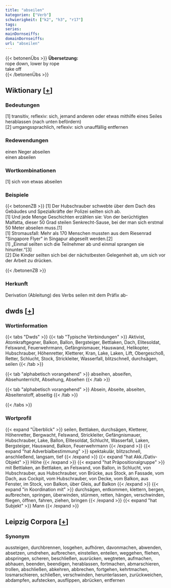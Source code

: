 ```yaml
---
title: "abseilen"
kategorien: ["Verb"]
schwierigkeit: ["k2", "h3", "r17"]
tags:
series:
mainDornseiffs:
domainDornseiffs:
url: "abseilen"
---
```


{{< betonenÜbs >}}
**Übersetzung:**  
rope down, lower by rope  
take off  
{{< /betonenÜbs >}}

## Wiktionary [[+](https://de.wiktionary.org/wiki/abseilen)]

### Bedeutungen
[1] transitiv, reflexiv: sich, jemand anderen oder etwas mithilfe eines Seiles herablassen (nach unten befördern)  
[2] umgangssprachlich, reflexiv: sich unauffällig entfernen  

### Redewendungen
einen Neger abseilen  
einen abseilen  

### Wortkombinationen
[1] sich von etwas abseilen  

### Beispiele
{{< betonenZB >}}
[1] Der Hubschrauber schwebte über dem Dach des Gebäudes und Spezialkräfte der Polizei seilten sich ab.  
[1] Und jede Menge Geschichten erzählen sie: Von der berüchtigten Malfatta, dieser 50 Grad steilen Senkrecht-Sause, bei der man sich erstmal 50 Meter abseilen muss.[1]  
[1] Stromausfall: Mehr als 170 Menschen mussten aus dem Riesenrad "Singapore Flyer" in Singapur abgeseilt werden.[2]  
[1] „Einmal seilten sich die Teilnehmer ab und einmal sprangen sie hinunter.“[3]  
[2] Die Kinder seilten sich bei der nächstbesten Gelegenheit ab, um sich vor der Arbeit zu drücken.  

{{< /betonenZB >}}
### Herkunft
Derivation (Ableitung) des Verbs seilen mit dem Präfix ab-  



## dwds [[+](https://www.dwds.de/wb/abseilen)]

### Wortinformation
{{< tabs "Dwds" >}}
{{< tab "Typische Verbindungen" >}}
Aktivist, Atomkraftgegner, Balkon, Ballon, Bergsteiger, Bettlaken, Dach, Elitesoldat, Felswand, Feuerwehrmann, Gefängnismauer, Hauswand, Helikopter, Hubschrauber, Höhenretter, Kletterer, Kran, Lake, Laken, Lift, Obergeschoß, Retter, Schlucht, Stock, Strickleiter, Wasserfall, blitzschnell, durchsägen, seilen
{{< /tab >}}

{{< tab "alphabetisch vorangehend" >}}
abseihen, abseifen, Absehunterricht, Absehung, Absehen
{{< /tab >}}

{{< tab "alphabetisch vorangehend" >}}
Absein, Abseite, abseiten, Abseitenstoff, abseitig
{{< /tab >}}

{{< /tabs >}}

### Wortprofil
{{< expand "Überblick" >}} seilen, Bettlaken, durchsägen, Kletterer, Höhenretter, Bergwacht, Felswand, Strickleiter, Gefängnismauer, Hubschrauber, Lake, Ballon, Elitesoldat, Schlucht, Wasserfall, Laken, Bergsteiger, Hauswand, Balkon, Feuerwehrmann {{< /expand >}}
{{< expand "hat Adverbialbestimmung" >}} spektakulär, blitzschnell, anschließend, langsam, tief {{< /expand >}}
{{< expand "hat Akk./Dativ-Objekt" >}} Höhe {{< /expand >}}
{{< expand "hat Präpositionalgruppe" >}} mit Bettlaken, an Bettlaken, an Felswand, von Ballon, in Schlucht, von Hubschrauber, aus Hubschrauber, von Brücke, aus Stock, an Fassade, vom Dach, aus Cockpit, vom Hubschrauber, von Decke, vom Balkon, aus Fenster, im Stock, von Balkon, über Gleis, auf Balkon {{< /expand >}}
{{< expand "in Koordination mit" >}} durchsägen, entkommen, klettern, bergen, aufbrechen, springen, überwinden, stürmen, retten, hängen, verschwinden, fliegen, öffnen, fahren, ziehen, bringen {{< /expand >}}
{{< expand "hat Subjekt" >}} Mann {{< /expand >}}

## Leipzig Corpora [[+](https://corpora.uni-leipzig.de/en/res?word=abseilen&corpusId=deu_newscrawl-public_2018)]


### Synonym
aussteigen, durchbrennen, losgehen, aufhören, davonmachen, abwenden, absetzen, umdrehen, aufbrechen, einstellen, enteilen, weggehen, fliehen, abspringen, scheren, beschließen, ausrücken, wegtreten, aufmachen, abhauen, beenden, beendigen, herablassen, fortmachen, abmarschieren, trollen, abschließen, abkehren, abbrechen, fortgehen, kehrtmachen, losmarschieren, schließen, verschwinden, herunterlassen, zurückweichen, abdampfen, aufstecken, ausflippen, abrücken, entfernen

